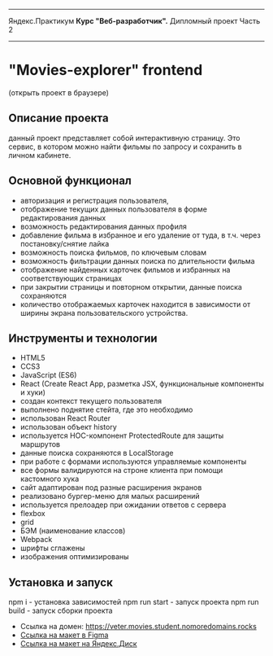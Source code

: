 * * * *
Яндекс.Практикум
**Курс "Веб-разработчик".** Дипломный проект Часть 2
* * * *
# "Movies-explorer" frontend
<movies-explorer-frontend> (открыть проект в браузере)

## Описание проекта
данный проект представляет собой интерактивную страницу. Это сервис, в котором можно найти фильмы по запросу и сохранить в личном кабинете.

## Основной функционал
* авторизация и регистрация пользователя,
* отображение текущих данных пользователя в форме редактирования данных
* возможность редактирования данных профиля
* добавление фильма в избранное и его удаление от туда, в т.ч. через постановку/снятие лайка
* возможность поиска фильмов, по ключевым словам
* возможность фильтрации данных поиска по длительности фильма
* отображение найденных карточек фильмов и избранных на соответствующих страницах
* при закрытии страницы и повторном открытии, данные поиска сохраняются
* количество отображаемых карточек находится в зависимости от ширины экрана пользовательского устройства.
## Инструменты и технологии
* HTML5
* CCS3
* JavaScript (ES6)
* React (Create React App, разметка JSX, функциональные компоненты и хуки)
* создан контекст текущего пользователя
* выполнено поднятие стейта, где это необходимо
* использован React Router
* использован объект history
* используется HOC-компонент ProtectedRoute для защиты маршрутов
* данные поиска сохраняются в LocalStorage
* при работе с формами используются управляемые компоненты
* все формы валидируются на строне клиента при помощи кастомного хука
* сайт адаптирован под разные расширения экранов
* реализовано бургер-меню для малых расширений
* используется прелоадер при ожидании ответов с сервера
* flexbox
* grid
* БЭМ (наименование классов)
* Webpack
* шрифты сглажены
* изображения оптимизированы
## Установка и запуск
npm i - установка зависимостей
npm run start - запуск проекта
npm run build - запуск сборки проекта

* Ссылка на домен: <https://veter.movies.student.nomoredomains.rocks>
* [Ссылка на макет в Figma](https://www.figma.com/file/Wd1U0i1lCzhXWpYRZBwvwc/Diploma-(Copy)?type=design&node-id=891-3857&t=1DySy9IXARyUl0Xe-0)
* [Ссылка на макет на Яндекс.Диск](https://disk.yandex.ru/client/disk)